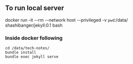 
## To run local server
docker run -it --rm --network host --privileged -v `pwd`:/data/ shashibanger/jekyll:0.1 bash

### Inside docker following

```
cd /data/tech-notes/
bundle install
bundle exec jekyll serve
```
